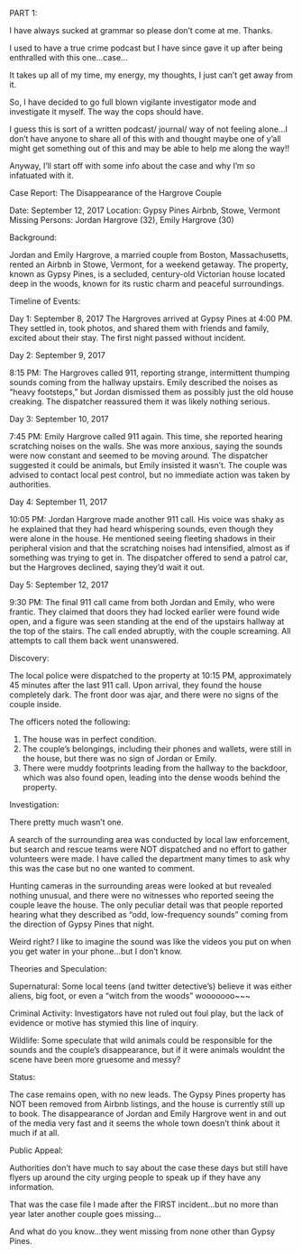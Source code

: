 PART 1: 

I have always sucked at grammar so please don’t come at me. Thanks. 

I used to have a true crime podcast but I have since gave it up after being enthralled with this one…case…

It takes up all of my time, my energy, my thoughts, I just can’t get away from it. 

So, I have decided to go full blown vigilante investigator mode and investigate it myself. The way the cops should have. 

I guess this is sort of a written podcast/ journal/ way of not feeling alone…I don’t have anyone to share all of this with and thought maybe one of y’all might get something out of this and may be able to help me along the way!! 

Anyway, I’ll start off with some info about the case and why I’m so infatuated with it. 

Case Report: The Disappearance of the Hargrove Couple

Date: September 12, 2017
Location: Gypsy Pines Airbnb, Stowe, Vermont
Missing Persons: Jordan Hargrove (32), Emily Hargrove (30)

Background:

Jordan and Emily Hargrove, a married couple from Boston, Massachusetts, rented an Airbnb in Stowe, Vermont, for a weekend getaway. The property, known as Gypsy Pines, is a secluded, century-old Victorian house located deep in the woods, known for its rustic charm and peaceful surroundings.

Timeline of Events:

Day 1: September 8, 2017
The Hargroves arrived at Gypsy Pines at 4:00 PM. They settled in, took photos, and shared them with friends and family, excited about their stay. The first night passed without incident.

Day 2: September 9, 2017

8:15 PM: The Hargroves called 911, reporting strange, intermittent thumping sounds coming from the hallway upstairs. Emily described the noises as “heavy footsteps,” but Jordan dismissed them as possibly just the old house creaking. The dispatcher reassured them it was likely nothing serious.

Day 3: September 10, 2017

7:45 PM: Emily Hargrove called 911 again. This time, she reported hearing scratching noises on the walls. She was more anxious, saying the sounds were now constant and seemed to be moving around. The dispatcher suggested it could be animals, but Emily insisted it wasn’t. The couple was advised to contact local pest control, but no immediate action was taken by authorities.

Day 4: September 11, 2017

10:05 PM: Jordan Hargrove made another 911 call. His voice was shaky as he explained that they had heard whispering sounds, even though they were alone in the house. He mentioned seeing fleeting shadows in their peripheral vision and that the scratching noises had intensified, almost as if something was trying to get in. The dispatcher offered to send a patrol car, but the Hargroves declined, saying they’d wait it out.

Day 5: September 12, 2017

9:30 PM: The final 911 call came from both Jordan and Emily, who were frantic. They claimed that doors they had locked earlier were found wide open, and a figure was seen standing at the end of the upstairs hallway at the top of the stairs. The call ended abruptly, with the couple screaming. All attempts to call them back went unanswered.  

Discovery:

The local police were dispatched to the property at 10:15 PM, approximately 45 minutes after the last 911 call. Upon arrival, they found the house completely dark. The front door was ajar, and there were no signs of the couple inside.

The officers noted the following:

1. The house was in perfect condition.
2. The couple’s belongings, including their phones and wallets, were still in the house, but there was no sign of Jordan or Emily.
3. There were muddy footprints leading from the hallway to the backdoor, which was also found open, leading into the dense woods behind the property.

Investigation:

There pretty much wasn’t one. 

A search of the surrounding area was conducted by local law enforcement, but search and rescue teams were NOT dispatched and no effort to gather volunteers were made. I have called the department many times to ask why this was the case but no one wanted to comment. 

Hunting cameras in the surrounding areas were looked at but revealed nothing unusual, and there were no witnesses who reported seeing the couple leave the house. The only peculiar detail was that people reported hearing what they described as “odd, low-frequency sounds” coming from the direction of Gypsy Pines that night.

Weird right? I like to imagine the sound  was like the videos you put on when you get water in your phone…but I don’t know. 

Theories and Speculation:

Supernatural: Some local teens (and twitter detective’s) believe it was either aliens, big foot, or even a “witch from the woods” wooooooo~~~ 

Criminal Activity: Investigators have not ruled out foul play, but the lack of evidence or motive has stymied this line of inquiry.

Wildlife: Some speculate that wild animals could be responsible for the sounds and the couple’s disappearance, but if it were animals wouldnt  the scene have been more gruesome and messy? 

Status:

The case remains open, with no new leads. The Gypsy Pines property has NOT been removed from Airbnb listings, and the house is currently still up to book. The disappearance of Jordan and Emily Hargrove went in and out of the media very fast and it seems the whole town doesn’t think about it much if at all. 

Public Appeal:

Authorities don’t have much to say about the case these days but still have flyers up around the city urging people to speak up if they have any information.


That was the case file I made after the FIRST incident…but no more than year later another couple goes missing… 

And what do you know…they went missing from none other than Gypsy Pines. 



